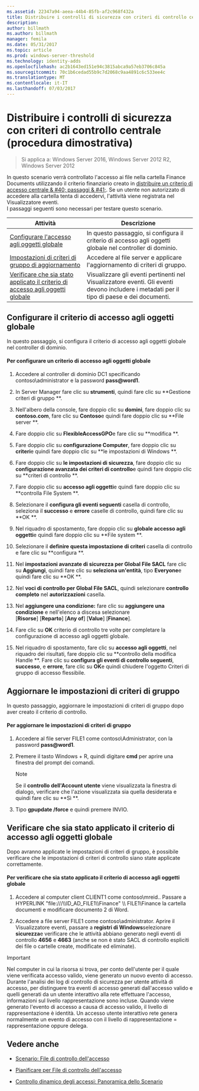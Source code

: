 ```yaml
---
ms.assetid: 22347a94-aeea-44b4-85fb-af2c968f432a
title: Distribuire i controlli di sicurezza con criteri di controllo centrale (procedura dimostrativa)
description: 
author: billmath
ms.author: billmath
manager: femila
ms.date: 05/31/2017
ms.topic: article
ms.prod: windows-server-threshold
ms.technology: identity-adds
ms.openlocfilehash: ac2b1643ed151e94c3815abca9a57eb3706c845a
ms.sourcegitcommit: 70c1b6cedad55b9c7d2068c9aa4891c6c533ee4c
ms.translationtype: MT
ms.contentlocale: it-IT
ms.lasthandoff: 07/03/2017
---
```

# <a name="deploy-security-auditing-with-central-audit-policies-demonstration-steps"></a>Distribuire i controlli di sicurezza con criteri di controllo centrale (procedura dimostrativa)

>Si applica a: Windows Server 2016, Windows Server 2012 R2, Windows Server 2012

In questo scenario verrà controllato l'accesso ai file nella cartella Finance Documents utilizzando il criterio finanziario creato in [distribuire un criterio di accesso centrale & #40; passaggi & #41;](Deploy-a-Central-Access-Policy--Demonstration-Steps-.md). Se un utente non autorizzato di accedere alla cartella tenta di accedervi, l'attività viene registrata nel Visualizzatore eventi.   
 I passaggi seguenti sono necessari per testare questo scenario.  
  
|Attività|Descrizione|  
|--------|---------------|  
|[Configurare l'accesso agli oggetti globale](Deploy-Security-Auditing-with-Central-Audit-Policies--Demonstration-Steps-.md#BKMK_1)|In questo passaggio, si configura il criterio di accesso agli oggetti globale nel controller di dominio.|  
|[Impostazioni di criteri di gruppo di aggiornamento](Deploy-Security-Auditing-with-Central-Audit-Policies--Demonstration-Steps-.md#BKMK_2)|Accedere al file server e applicare l'aggiornamento di criteri di gruppo.|  
|[Verificare che sia stato applicato il criterio di accesso agli oggetti globale](Deploy-Security-Auditing-with-Central-Audit-Policies--Demonstration-Steps-.md#BKMK_3)|Visualizzare gli eventi pertinenti nel Visualizzatore eventi. Gli eventi devono includere i metadati per il tipo di paese e dei documenti.|  
  
## <a name="BKMK_1"></a>Configurare il criterio di accesso agli oggetti globale  
In questo passaggio, si configura il criterio di accesso agli oggetti globale nel controller di dominio.  
  
#### <a name="to-configure-a-global-object-access-policy"></a>Per configurare un criterio di accesso agli oggetti globale  
  
1.  Accedere al controller di dominio DC1 specificando contoso\administrator e la password **pass@word1**.  
  
2.  In Server Manager fare clic su **strumenti**, quindi fare clic su **Gestione criteri di gruppo **.  
  
3.  Nell'albero della console, fare doppio clic su **domini**, fare doppio clic su **contoso.com**, fare clic su **Contoso**e quindi fare doppio clic su **File server **.  
  
4.  Fare doppio clic su **FlexibleAccessGPO**e fare clic su **modifica **.  
  
5.  Fare doppio clic su **configurazione Computer**, fare doppio clic su **criteri**e quindi fare doppio clic su **le impostazioni di Windows **.  
  
6.  Fare doppio clic su **le impostazioni di sicurezza**, fare doppio clic su **configurazione avanzata dei criteri di controllo**e quindi fare doppio clic su **criteri di controllo **.  
  
7.  Fare doppio clic su **accesso agli oggetti**e quindi fare doppio clic su **controlla File System **.  
  
8.  Selezionare il **configura gli eventi seguenti** casella di controllo, seleziona il **successo** e **errore** caselle di controllo, quindi fare clic su **OK **.  
  
9. Nel riquadro di spostamento, fare doppio clic su **globale accesso agli oggetti**e quindi fare doppio clic su **File system **.  
  
10. Selezionare il **definire questa impostazione di criteri** casella di controllo e fare clic su **configura **.  
  
11. Nel **impostazioni avanzate di sicurezza per Global File SACL** fare clic su **Aggiungi**, quindi fare clic su **seleziona un'entità**, tipo **Everyone**e quindi fare clic su **OK **.  
  
12. Nel **voci di controllo per Global File SACL**, quindi selezionare **controllo completo** nel **autorizzazioni** casella.  
  
13. Nel **aggiungere una condizione:** fare clic su **aggiungere una condizione** e nell'elenco a discesa selezionare   
    [**Risorse**] [**Reparto**] [**Any of**] [**Value**] [**Finance**].  
  
14. Fare clic su **OK** criterio di controllo tre volte per completare la configurazione di accesso agli oggetti globale.  
  
15. Nel riquadro di spostamento, fare clic su **accesso agli oggetti**, nel riquadro dei risultati, fare doppio clic su **controllo della modifica Handle **. Fare clic su **configura gli eventi di controllo seguenti**, **successo**, e **errore**, fare clic su **OK**e quindi chiudere l'oggetto Criteri di gruppo di accesso flessibile.  
  
## <a name="BKMK_2"></a>Aggiornare le impostazioni di criteri di gruppo  
In questo passaggio, aggiornare le impostazioni di criteri di gruppo dopo aver creato il criterio di controllo.  
  
#### <a name="to-update-group-policy-settings"></a>Per aggiornare le impostazioni di criteri di gruppo  
  
1.  Accedere al file server FILE1 come contoso\Administrator, con la password **pass@word1**.  
  
2.  Premere il tasto Windows + R, quindi digitare **cmd** per aprire una finestra del prompt dei comandi.  
  
    > [!NOTE]  
    > Se il **controllo dell'Account utente** viene visualizzata la finestra di dialogo, verificare che l'azione visualizzata sia quella desiderata e quindi fare clic su **Sì **.  
  
3.  Tipo **gpupdate /force** e quindi premere INVIO.  
  
## <a name="BKMK_3"></a>Verificare che sia stato applicato il criterio di accesso agli oggetti globale  
Dopo avranno applicate le impostazioni di criteri di gruppo, è possibile verificare che le impostazioni di criteri di controllo siano state applicate correttamente.  
  
#### <a name="to-verify-that-the-global-object-access-policy-has-been-applied"></a>Per verificare che sia stato applicato il criterio di accesso agli oggetti globale  
  
1.  Accedere al computer client CLIENT1 come contoso\mreid.. Passare a HYPERLINK "file:///\\\ID_AD_FILE1\\\Finance" \\\ FILE1\Finance la cartella documenti e modificare documento 2 di Word.  
  
2.  Accedere a file server FILE1 come contoso\administrator. Aprire il Visualizzatore eventi, passare a **registri di Windows**selezionare **sicurezza**e verificare che le attività abbiano generato negli eventi di controllo **4656** e **4663** (anche se non è stato SACL di controllo espliciti dei file o cartelle create, modificate ed eliminate).  
  
> [!IMPORTANT]  
> Nel computer in cui la risorsa si trova, per conto dell'utente per il quale viene verificata accesso valido, viene generato un nuovo evento di accesso. Durante l'analisi dei log di controllo di sicurezza per utente attività di accesso, per distinguere tra eventi di accesso generati dall'accesso valido e quelli generati da un utente interattivo alla rete effettuare l'accesso, informazioni sul livello rappresentazione sono incluse. Quando viene generato l'evento di accesso a causa di accesso valido, il livello di rappresentazione è identità. Un accesso utente interattivo rete genera normalmente un evento di accesso con il livello di rappresentazione = rappresentazione oppure delega.  
  
## <a name="BKMK_Links"></a>Vedere anche  
  
-   [Scenario: File di controllo dell'accesso](Scenario--File-Access-Auditing.md)  
  
-   [Pianificare per File di controllo dell'accesso](Plan-for-File-Access-Auditing.md)  
  
-   [Controllo dinamico degli accessi: Panoramica dello Scenario](Dynamic-Access-Control--Scenario-Overview.md)  
  

